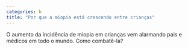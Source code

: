 ```yaml
---
categories: b
title: "Por que a miopia está crescendo entre crianças"
---
```

O aumento da incidência de miopia em crianças vem alarmando pais e médicos em todo o mundo. Como combatê-la?